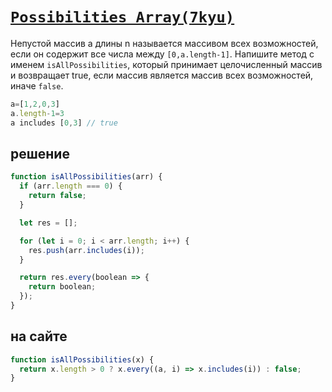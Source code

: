 # [`Possibilities Array(7kyu)`](../index.md)

Непустой массив a длины n называется массивом всех возможностей, если он содержит все числа между `[0,a.length-1]`. Напишите метод с именем `isAllPossibilities`, который принимает целочисленный массив и возвращает true, если массив является массив всех возможностей, иначе `false`.

```js
a=[1,2,0,3]
a.length-1=3
a includes [0,3] // true
```

## решение

```js
function isAllPossibilities(arr) {
  if (arr.length === 0) {
    return false;
  }

  let res = [];

  for (let i = 0; i < arr.length; i++) {
    res.push(arr.includes(i));
  }

  return res.every(boolean => {
    return boolean;
  });
}
```

## на сайте

```js
function isAllPossibilities(x) {
  return x.length > 0 ? x.every((a, i) => x.includes(i)) : false;
}
```
